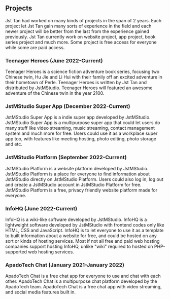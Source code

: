 <h2>Projects</h2>
<p>Jst Tan had worked on many kinds of projects in the span of 2 years. Each project let Jst Tan gain many sorts of experience in the field and each newer project will be better from the last from the experience gained previously. Jst Tan currently work on website project, app project, book series project and much more. Some project is free access for everyone while some are paid access. </p>

<h3>Teenager Heroes (June 2022-Current)</h3>
<p>Teenager Heroes is a science fiction adventure book series, focusing two Chinese twin, Hu Jie and Li Hui with their family off an excited adventure in their hometown of Perle. Teenager Heroes is written by Jst Tan and distributed by JstMStudio. Teenager Heroes will featured an awesome adventure of the Chinese twin in the year 2100. </p> 

<h3>JstMStudio Super App (December 2022-Current)</h3>
<p>JstMStudio Super App is a indie super app developed by JstMStudio. JstMStudio Super App is a multipurpose super app that could let users do many stuff like video streaming, music streaming, contact management system and much more for free. Users could use it as a workplace super app too, with features like meeting hosting, photo editing, photo storage and etc. </p> 

<h3>JstMStudio Platform (September 2022-Current)</h3>
<p>JstMStudio Platform is a website platform developed by JstMStudio. JstMStudio Platform is a place for everyone to find information about JstMStudio directly on JstMStudio Platform. Users could also log in, log out and create a JstMStudio account in JstMStudio Platform for free. JstMStudio Platform is a free, privacy friendly website platform made for everyone. </p> 

<h3>InfoHQ (June 2022-Current)</h3>
<p>InfoHQ is a wiki-like software developed by JstMStudio. InfoHQ is a lightweight software developed by JstMStudio with frontend codes only like HTML, CSS and JavaScript. InfoHQ is to let everyone to use it as a template to built information about a website for free, and could be hosted on any sort or kinds of hosting services. Most if not all free and paid web hosting companies support hosting InfoHQ, unlike "wiki" required to hosted on PHP-supported web hosting services. </p> 

<h3>ApadoTech Chat (January 2021-January 2022)</h3>
<p>ApadoTech Chat is a free chat app for everyone to use and chat with each other. ApadoTech Chat is a multipurpose chat platform developed by the ApadoTech team. ApadoTech Chat is a free chat app with video streaming, and social media features built in. </p> 
